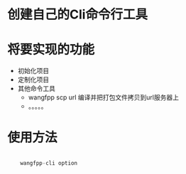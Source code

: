 # 创建自己的Cli命令行工具

# 将要实现的功能
- 初始化项目
- 定制化项目
- 其他命令工具
	- wangfpp scp url 编译并把打包文件拷贝到url服务器上
	- 。。。。。

# 使用方法

```javascript

	wangfpp-cli option

```